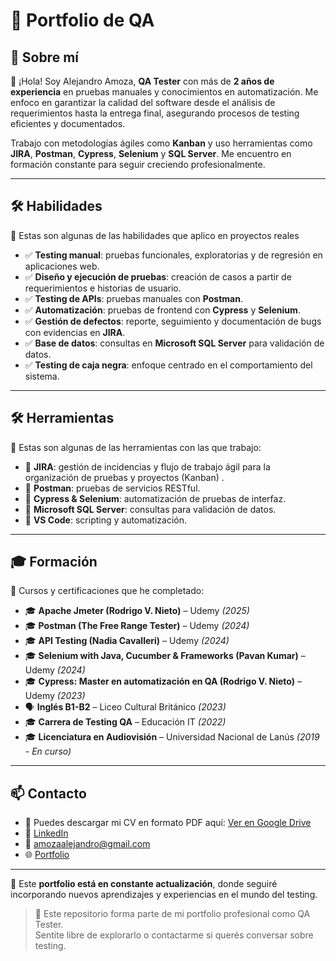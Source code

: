 # 📌 Portfolio de QA

## 👤 Sobre mí

👋 ¡Hola! Soy Alejandro Amoza, **QA Tester** con más de **2 años de experiencia** en pruebas manuales y conocimientos en automatización. Me enfoco en garantizar la calidad del software desde el análisis de requerimientos hasta la entrega final, asegurando procesos de testing eficientes y documentados.

Trabajo con metodologías ágiles como **Kanban** y uso herramientas como **JIRA**, **Postman**, **Cypress**, **Selenium** y **SQL Server**. Me encuentro en formación constante para seguir creciendo profesionalmente.

---

## 🛠 Habilidades
📌 Estas son algunas de las habilidades que aplico en proyectos reales

- ✅ **Testing manual**: pruebas funcionales, exploratorias y de regresión en aplicaciones web.
- ✅ **Diseño y ejecución de pruebas**: creación de casos a partir de requerimientos e historias de usuario.
- ✅ **Testing de APIs**: pruebas manuales con **Postman**.
- ✅ **Automatización**: pruebas de frontend con **Cypress** y **Selenium**.
- ✅ **Gestión de defectos**: reporte, seguimiento y documentación de bugs con evidencias en **JIRA**.
- ✅ **Base de datos**: consultas en **Microsoft SQL Server** para validación de datos.
- ✅ **Testing de caja negra**: enfoque centrado en el comportamiento del sistema.

---

## 🛠 Herramientas
📌 Estas son algunas de las herramientas con las que trabajo:

- 🔹 **JIRA**: gestión de incidencias y flujo de trabajo ágil para la organización de pruebas y proyectos (Kanban) .
- 🔹 **Postman**: pruebas de servicios RESTful.
- 🔹 **Cypress & Selenium**: automatización de pruebas de interfaz.
- 🔹 **Microsoft SQL Server**: consultas para validación de datos.
- 🔹 **VS Code**: scripting y automatización.

---

## 🎓 Formación
📌 Cursos y certificaciones que he completado:

- 🎓 **Apache Jmeter (Rodrigo V. Nieto)** – Udemy *(2025)*
- 🎓 **Postman (The Free Range Tester)** – Udemy *(2024)*
- 🎓 **API Testing (Nadia Cavalleri)** – Udemy *(2024)*
- 🎓 **Selenium with Java, Cucumber & Frameworks (Pavan Kumar)** – Udemy *(2024)*
- 🎓 **Cypress: Master en automatización en QA (Rodrigo V. Nieto)** – Udemy *(2023)*
- 🗣 **Inglés B1-B2** – Liceo Cultural Británico *(2023)*
- 🎓 **Carrera de Testing QA** – Educación IT *(2022)*
- 🎓 **Licenciatura en Audiovisión** – Universidad Nacional de Lanús *(2019 - En curso)*

---

## 📫 Contacto

- 📌 Puedes descargar mi CV en formato PDF aquí: [Ver en Google Drive](https://drive.google.com/drive/u/1/folders/15WaMY_9IG9rJGOgr3iDB8Zst75mQf-Nh)
- 💼 [LinkedIn](https://www.linkedin.com/in/alejandro-amoza)
- 📧 [amozaalejandro@gmail.com](mailto:amozaalejandro@gmail.com)
- 🌐 [Portfolio](https://alejandro-amoza.github.io/portfolio)

---


📌 Este **portfolio está en constante actualización**, donde seguiré incorporando nuevos aprendizajes y experiencias en el mundo del testing.



>  💬 Este repositorio forma parte de mi portfolio profesional como QA Tester.  
Sentite libre de explorarlo o contactarme si querés conversar sobre testing.  
